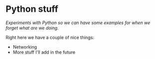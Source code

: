 # Python stuff

_Experiments with Python so we can have some examples for when we forget what are we doing._

Right here we have a couple of nice things:

+ Networking
+ More stuff I'll add in the future
